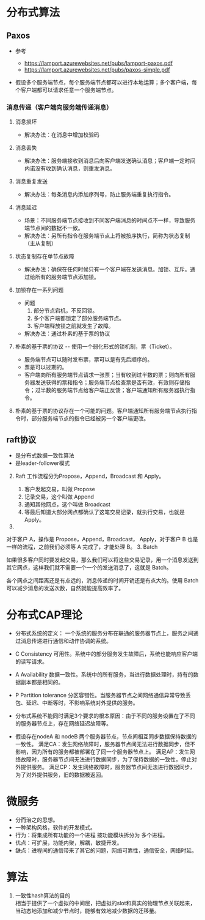 # 分布式算法
## Paxos
- 参考
    - https://lamport.azurewebsites.net/pubs/lamport-paxos.pdf
    - https://lamport.azurewebsites.net/pubs/paxos-simple.pdf
    
- 假设多个服务端节点，每个服务端节点都可以进行本地运算；多个客户端，每个客户端都可以请求任意一个服务端节点。
### 消息传递（客户端向服务端传递消息）
1. 消息损坏
    - 解决办法：在消息中增加校验码
2. 消息丢失
    - 解决办法：服务端接收到消息后向客户端发送确认消息；客户端一定时间内诺没有收到确认消息，则重发消息。
3. 消息重复发送
    - 解决办法：每条消息内添加序列号，防止服务端重复执行指令。

4. 消息延迟
    - 场景：不同服务端节点接收到不同客户端消息的时间点不一样，导致服务端节点间的数据不一致。
    - 解决办法：另所有指令在服务端节点上将被按序执行，简称为状态复制（主从复制）

5. 状态复制存在单节点故障
    - 解决办法：确保在任何时候只有一个客户端在发送消息。加锁、互斥。通过给所有的服务端节点添加锁。

6. 加锁存在一系列问题
    - 问题
        1. 部分节点宕机，不反回锁。
        2. 多个客户端都锁定了部分服务端节点。
        3. 客户端释放锁之前就发生了故障。
    - 解决办法：通过朴素的基于票的协议

7. 朴素的基于票的协议 -- 使用一个弱化形式的锁机制，票（Ticket）。
    - 服务端节点可以随时发布票，票可以是有先后顺序的。
    - 票是可以过期的。
    - 客户端向所有服务端节点请求一张票；当有收到过半数的票；则向所有服务器发送获得的票和指令；服务端节点检查票是否有效，有效则存储指令；过半数的服务端节点给客户端正反馈；客户端通知所有服务器执行指令。

8. 朴素的基于票的协议存在一个可能的问题。客户端通知所有服务端节点执行指令时，部分服务端节点的指令已经被另一个客户端更改。



## raft协议
- 是分布式数据一致性算法
- 是leader-follower模式

2. Raft 工作流程分为Propose，Append，Broadcast 和 Apply。
    1. 客户发起交易，叫做 Propose
    2. 记录交易，这个叫做 Append
    3. 通知其他网点，这个叫做 Broadcast
    4. 等最后知道大部分网点都确认了这笔交易记录，就执行交易，也就是 Apply。

2. 
对于客户 A，操作是 Propose，Append，Broadcast， Apply，对于客户 B 也是一样的流程，之前我们必须等 A 完成了，才能处理 B。
3. 
Batch

如果很多客户同时要发起交易，那么我们可以将这些交易记录，用一个消息发送到其它网点，这样我们就不需要一个一个的发送消息了，这就是 Batch。

各个网点之间距离还是有点远的，消息传递的时间开销还是有点大的。使用 Batch 可以减少消息的发送次数，自然就能提高效率了。

# 分布式CAP理论
- 分布式系统的定义： 一个系统的服务分布在联通的服务器节点上，服务之间通过消息传递进行通信和动作协调的系统。

- C Consistency 可用性。系统中的部分服务发生故障后，系统也能响应客户端的读写请求。
- A Availability 数据一致性。系统中的所有服务，当进行数据处理时，持有的数据副本都是相同的。
- P Partition tolerance 分区容错性。当服务器节点之间网络通信异常导致丢包、延迟、中断等时，不影响系统对外提供的服务。

- 分布式系统不能同时满足3个要求的根本原因：由于不同的服务设置在了不同的服务器节点上，存在网络延迟故障等。
- 假设存在nodeA 和 nodeB 两个服务器节点，节点间相互同步数据保持数据的一致性。
    满足CA：发生网络故障时，服务器节点间无法进行数据同步，但不影响，因为所有的服务都被部署在了同一个服务器节点上。
    满足AP：发生网络故障时，服务器节点间无法进行数据同步，为了保持数据的一致性，停止对外提供服务。
    满足CP：发生网络故障时，服务器节点间无法进行数据同步，为了对外提供服务，旧的数据被返回。

# 微服务
- 分而治之的思想。
- 一种架构风格，软件的开发模式。
- 行为：将集成所有功能的一个进程 按功能模块拆分为 多个进程。
- 优点：可扩展，功能内聚，解耦，敏捷开发。 
- 缺点：进程间的通信带来了其它的问题，网络可靠性，通信安全，网络时延。

# 算法
1. 一致性hash算法的目的  
相当于提供了一个虚拟的中间层，把虚拟的slot和真实的物理节点关联起来，当动态地添加和减少节点时，能够有效地减少数据的迁移量。
